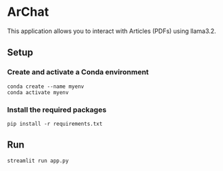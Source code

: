 # ArChat

This application allows you to interact with Articles (PDFs) using llama3.2.

## Setup

### Create and activate a Conda environment

```
conda create --name myenv
conda activate myenv
```

### Install the required packages

```
pip install -r requirements.txt
```

## Run

```
streamlit run app.py
```